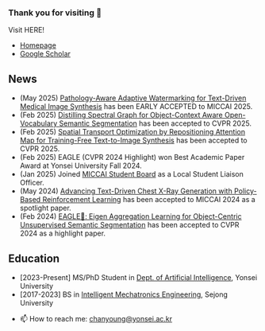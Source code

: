 ### Thank you for visiting 👋

Visit HERE!
* [Homepage](https://kcy.smarcle.dev)
* [Google Scholar](https://scholar.google.com/citations?user=cUK7XFIAAAAJ&hl=ko)

## News
* (May 2025) [Pathology-Aware Adaptive Watermarking for Text-Driven Medical Image Synthesis](https://arxiv.org/pdf/2503.08346) has been EARLY ACCEPTED to MICCAI 2025.
* (Feb 2025) [Distilling Spectral Graph for Object-Context Aware Open-Vocabulary Semantic Segmentation](https://arxiv.org/pdf/2411.17150) has been accepted to CVPR 2025.
* (Feb 2025) [Spatial Transport Optimization by Repositioning Attention Map for Training-Free Text-to-Image Synthesis](https://micv-yonsei.github.io/storm2025/) has been accepted to CVPR 2025.
* (Feb 2025) EAGLE (CVPR 2024 Highlight) won Best Academic Paper Award at Yonsei University Fall 2024.
* (Jan 2025) Joined [MICCAI Student Board](https://miccai-sb.github.io/organization.html) as a Local Student Liaison Officer.
* (May 2024) [Advancing Text-Driven Chest X-Ray Generation with Policy-Based Reinforcement Learning](https://arxiv.org/abs/2403.06516) has been accepted to MICCAI 2024 as a spotlight paper.
* (Feb 2024) [EAGLE🦅: Eigen Aggregation Learning for Object-Centric Unsupervised Semantic Segmentation](https://openaccess.thecvf.com/content/CVPR2024/html/Kim_EAGLE_Eigen_Aggregation_Learning_for_Object-Centric_Unsupervised_Semantic_Segmentation_CVPR_2024_paper.html) has been accepted to CVPR 2024 as a highlight paper.

## Education
* [2023-Present] MS/PhD Student in [Dept. of Artificial Intelligence](https://ai.yonsei.ac.kr/), Yonsei University
* [2017-2023] BS in [Intelligent Mechatronics Engineering](http://imc.sejong.ac.kr/), Sejong University

<!--

![Kinetic27's github stats](https://github-readme-stats.vercel.app/api?username=kochanha&show_icons=true)



**kochanha/kochanha** is a ✨ _special_ ✨ repository because its `README.md` (this file) appears on your GitHub profile.

Here are some ideas to get you started:
- 👯 I’m looking to collaborate on ...
- 🤔 I’m looking for help with ...
- 💬 Ask me about ...
- 😄 Pronouns: ...
- ⚡ Fun fact: ...

- 🌱 I’m currently working on multimodal representation learning
-->
- 📫 How to reach me: chanyoung@yonsei.ac.kr


